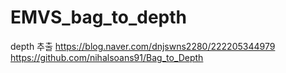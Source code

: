 # EMVS_bag_to_depth
depth 추출
https://blog.naver.com/dnjswns2280/222205344979
https://github.com/nihalsoans91/Bag_to_Depth
